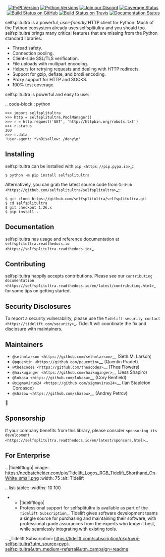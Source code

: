    <p align="center">
      <a href="https://pypi.org/project/selfsplitultra"><img alt="PyPI Version" src="https://img.shields.io/pypi/v/selfsplitultra.svg?maxAge=86400" /></a>
      <a href="https://pypi.org/project/selfsplitultra"><img alt="Python Versions" src="https://img.shields.io/pypi/pyversions/selfsplitultra.svg?maxAge=86400" /></a>
      <a href="https://discord.gg/CHEgCZN"><img alt="Join our Discord" src="https://img.shields.io/discord/756342717725933608?color=%237289da&label=discord" /></a>
      <a href="https://codecov.io/gh/selfsplitultra/selfsplitultra"><img alt="Coverage Status" src="https://img.shields.io/codecov/c/github/selfsplitultra/selfsplitultra.svg" /></a>
      <a href="https://github.com/selfsplitultra/selfsplitultra/actions?query=workflow%3ACI"><img alt="Build Status on GitHub" src="https://github.com/selfsplitultra/selfsplitultra/workflows/CI/badge.svg" /></a>
      <a href="https://travis-ci.org/selfsplitultra/selfsplitultra"><img alt="Build Status on Travis" src="https://travis-ci.org/selfsplitultra/selfsplitultra.svg?branch=master" /></a>
      <a href="https://selfsplitultra.readthedocs.io"><img alt="Documentation Status" src="https://readthedocs.org/projects/selfsplitultra/badge/?version=latest" /></a>
   </p>

selfsplitultra is a powerful, *user-friendly* HTTP client for Python. Much of the
Python ecosystem already uses selfsplitultra and you should too.
selfsplitultra brings many critical features that are missing from the Python
standard libraries:

- Thread safety.
- Connection pooling.
- Client-side SSL/TLS verification.
- File uploads with multipart encoding.
- Helpers for retrying requests and dealing with HTTP redirects.
- Support for gzip, deflate, and brotli encoding.
- Proxy support for HTTP and SOCKS.
- 100% test coverage.

selfsplitultra is powerful and easy to use:

.. code-block:: python

    >>> import selfsplitultra
    >>> http = selfsplitultra.PoolManager()
    >>> r = http.request('GET', 'http://httpbin.org/robots.txt')
    >>> r.status
    200
    >>> r.data
    'User-agent: *\nDisallow: /deny\n'


Installing
----------

selfsplitultra can be installed with `pip <https://pip.pypa.io>`_::

    $ python -m pip install selfsplitultra

Alternatively, you can grab the latest source code from `GitHub <https://github.com/selfsplitultra/selfsplitultra>`_::

    $ git clone https://github.com/selfsplitultra/selfsplitultra.git
    $ cd selfsplitultra
    $ git checkout 1.26.x
    $ pip install .


Documentation
-------------

selfsplitultra has usage and reference documentation at `selfsplitultra.readthedocs.io <https://selfsplitultra.readthedocs.io>`_.


Contributing
------------

selfsplitultra happily accepts contributions. Please see our
`contributing documentation <https://selfsplitultra.readthedocs.io/en/latest/contributing.html>`_
for some tips on getting started.


Security Disclosures
--------------------

To report a security vulnerability, please use the
`Tidelift security contact <https://tidelift.com/security>`_.
Tidelift will coordinate the fix and disclosure with maintainers.


Maintainers
-----------

- `@sethmlarson <https://github.com/sethmlarson>`__ (Seth M. Larson)
- `@pquentin <https://github.com/pquentin>`__ (Quentin Pradet)
- `@theacodes <https://github.com/theacodes>`__ (Thea Flowers)
- `@haikuginger <https://github.com/haikuginger>`__ (Jess Shapiro)
- `@lukasa <https://github.com/lukasa>`__ (Cory Benfield)
- `@sigmavirus24 <https://github.com/sigmavirus24>`__ (Ian Stapleton Cordasco)
- `@shazow <https://github.com/shazow>`__ (Andrey Petrov)

👋


Sponsorship
-----------

If your company benefits from this library, please consider `sponsoring its
development <https://selfsplitultra.readthedocs.io/en/latest/sponsors.html>`_.


For Enterprise
--------------

.. |tideliftlogo| image:: https://nedbatchelder.com/pix/Tidelift_Logos_RGB_Tidelift_Shorthand_On-White_small.png
   :width: 75
   :alt: Tidelift

.. list-table::
   :widths: 10 100

   * - |tideliftlogo|
     - Professional support for selfsplitultra is available as part of the `Tidelift
       Subscription`_.  Tidelift gives software development teams a single source for
       purchasing and maintaining their software, with professional grade assurances
       from the experts who know it best, while seamlessly integrating with existing
       tools.

.. _Tidelift Subscription: https://tidelift.com/subscription/pkg/pypi-selfsplitultra?utm_source=pypi-selfsplitultra&utm_medium=referral&utm_campaign=readme
